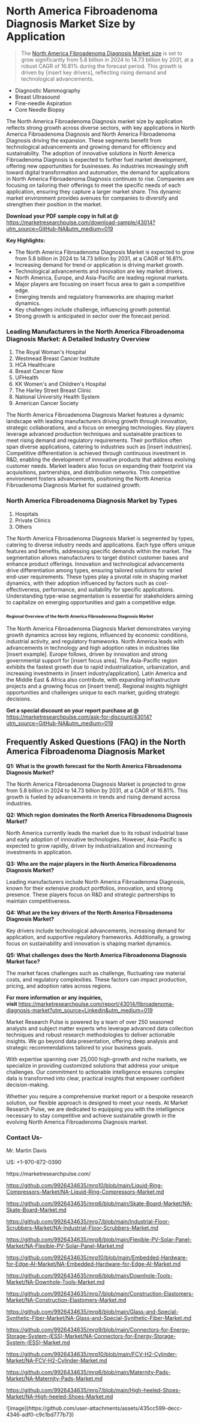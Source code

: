 <h1>North America Fibroadenoma Diagnosis Market&nbsp;Size by Application</h1><blockquote><p>The <a href="https://marketresearchpulse.com/download-sample/43014?utm_source=GitHub-NA&amp;utm_medium=019">North America Fibroadenoma Diagnosis Market size</a> is set to grow significantly from 5.8 billion in 2024 to 14.73 billion by 2031, at a robust CAGR of 16.81% during the forecast period. This growth is driven by [insert key drivers], reflecting rising demand and technological advancements.</p></blockquote><ul><li>Diagnostic Mammography<li> Breast Ultrasound<li> Fine-needle Aspiration<li> Core Needle Biopsy</li></ul><p>The North America Fibroadenoma Diagnosis market size by application reflects strong growth across diverse sectors, with key applications in North America Fibroadenoma Diagnosis and North America Fibroadenoma Diagnosis driving the expansion. These segments benefit from technological advancements and growing demand for efficiency and sustainability. The adoption of innovative solutions in North America Fibroadenoma Diagnosis is expected to further fuel market development, offering new opportunities for businesses. As industries increasingly shift toward digital transformation and automation, the demand for applications in North America Fibroadenoma Diagnosis continues to rise. Companies are focusing on tailoring their offerings to meet the specific needs of each application, ensuring they capture a larger market share. This dynamic market environment provides avenues for companies to diversify and strengthen their position in the market.</p><p><strong>Download your PDF sample copy in full at @ </strong><a href="https://marketresearchpulse.com/download-sample/43014?utm_source=GitHub-NA&amp;utm_medium=019">https://marketresearchpulse.com/download-sample/43014?utm_source=GitHub-NA&amp;utm_medium=019</a></p><p><strong>Key Highlights: </strong></p><ul><li>The North America Fibroadenoma Diagnosis Market is expected to grow from 5.8 billion in 2024 to 14.73 billion by 2031, at a CAGR of 16.81%.</li><li>Increasing demand for trend or application is driving market growth.</li><li>Technological advancements and innovation are key market drivers.</li><li>North America, Europe, and Asia-Pacific are leading regional markets.</li><li>Major players are focusing on insert focus area to gain a competitive edge.</li><li>Emerging trends and regulatory frameworks are shaping market dynamics.</li><li>Key challenges include challenge, influencing growth potential.</li><li>Strong growth is anticipated in sector over the forecast period.</li></ul><h3>Leading Manufacturers in the North America Fibroadenoma Diagnosis Market: A Detailed Industry Overview</h3><ol><li>The Royal Woman's Hospital</li><li>Westmead Breast Cancer Institute</li><li>HCA Healthcare</li><li>Breast Cancer Now</li><li>UFHealth</li><li>KK Women's and Children's Hospital</li><li>The Harley Street Breast Clinic</li><li>National University Health System</li><li>American Cancer Society</li></ol><div class="flex max-w-full flex-col flex-grow"><div class="min-h-8 text-message flex w-full flex-col items-end gap-2 whitespace-normal break-words [.text-message+&amp;]:mt-5" dir="auto" data-message-author-role="assistant" data-message-id="fd8432e4-4910-450d-b182-61b7bfb0a01f" data-message-model-slug="gpt-4o"><div class="flex w-full flex-col gap-1 empty:hidden first:pt-[3px]"><div class="markdown prose w-full break-words dark:prose-invert light"><p>The North America Fibroadenoma Diagnosis Market features a dynamic landscape with leading manufacturers driving growth through innovation, strategic collaborations, and a focus on emerging technologies. Key players leverage advanced production techniques and sustainable practices to meet rising demand and regulatory requirements. Their portfolios often span diverse applications, catering to industries such as [insert industries]. Competitive differentiation is achieved through continuous investment in R&amp;D, enabling the development of innovative products that address evolving customer needs. Market leaders also focus on expanding their footprint via acquisitions, partnerships, and distribution networks. This competitive environment fosters advancements, positioning the North America Fibroadenoma Diagnosis Market for sustained growth.</p></div></div></div></div><h3>North America Fibroadenoma Diagnosis Market by Types</h3><ol><li>Hospitals<li> Private Clinics<li> Others</li></ol><div class="flex max-w-full flex-col flex-grow"><div class="min-h-8 text-message flex w-full flex-col items-end gap-2 whitespace-normal break-words [.text-message+&amp;]:mt-5" dir="auto" data-message-author-role="assistant" data-message-id="084470be-0bb7-4664-bddf-5156b4f41249" data-message-model-slug="gpt-4o-mini"><div class="flex w-full flex-col gap-1 empty:hidden first:pt-[3px]"><div class="markdown prose w-full break-words dark:prose-invert light"><p>The North America Fibroadenoma Diagnosis Market is segmented by types, catering to diverse industry needs and applications. Each type offers unique features and benefits, addressing specific demands within the market. The segmentation allows manufacturers to target distinct customer bases and enhance product offerings. Innovation and technological advancements drive differentiation among types, ensuring tailored solutions for varied end-user requirements. These types play a pivotal role in shaping market dynamics, with their adoption influenced by factors such as cost-effectiveness, performance, and suitability for specific applications. Understanding type-wise segmentation is essential for stakeholders aiming to capitalize on emerging opportunities and gain a competitive edge.</p></div></div></div></div><h3><span style="font-size: 11px;">Regional Overview of the North America Fibroadenoma Diagnosis Market</span></h3><div class="flex max-w-full flex-col flex-grow"><div class="min-h-8 text-message flex w-full flex-col items-end gap-2 whitespace-normal break-words [.text-message+&amp;]:mt-5" dir="auto" data-message-author-role="assistant" data-message-id="e9038762-ce64-4e30-91c9-9bd413514231" data-message-model-slug="gpt-4o-mini"><div class="flex w-full flex-col gap-1 empty:hidden first:pt-[3px]"><div class="markdown prose w-full break-words dark:prose-invert light"><p>The North America Fibroadenoma Diagnosis Market demonstrates varying growth dynamics across key regions, influenced by economic conditions, industrial activity, and regulatory frameworks. North America leads with advancements in technology and high adoption rates in industries like [insert example]. Europe follows, driven by innovation and strong governmental support for [insert focus area]. The Asia-Pacific region exhibits the fastest growth due to rapid industrialization, urbanization, and increasing investments in [insert industry/application]. Latin America and the Middle East &amp; Africa also contribute, with expanding infrastructure projects and a growing focus on [insert trend]. Regional insights highlight opportunities and challenges unique to each market, guiding strategic decisions.</p></div></div></div></div><p><strong>Get a special discount on your report purchase at @ </strong><a href="https://marketresearchpulse.com/ask-for-discount/43014?utm_source=GitHub-NA&amp;utm_medium=019">https://marketresearchpulse.com/ask-for-discount/43014?utm_source=GitHub-NA&amp;utm_medium=019</a></p><h2>Frequently Asked Questions (FAQ) in the North America Fibroadenoma Diagnosis Market</h2><p><strong>Q1: What is the growth forecast for the North America Fibroadenoma Diagnosis Market?</strong></p><p>The North America Fibroadenoma Diagnosis Market is projected to grow from 5.8 billion in 2024 to 14.73 billion by 2031, at a CAGR of 16.81%. This growth is fueled by advancements in trends and rising demand across industries.</p><p><strong>Q2: Which region dominates the North America Fibroadenoma Diagnosis Market?</strong></p><p>North America currently leads the market due to its robust industrial base and early adoption of innovative technologies. However, Asia-Pacific is expected to grow rapidly, driven by industrialization and increasing investments in application.</p><p><strong>Q3: Who are the major players in the North America Fibroadenoma Diagnosis Market?</strong></p><p>Leading manufacturers include North America Fibroadenoma Diagnosis, known for their extensive product portfolios, innovation, and strong presence. These players focus on R&amp;D and strategic partnerships to maintain competitiveness.</p><p><strong>Q4: What are the key drivers of the North America Fibroadenoma Diagnosis Market?</strong></p><p>Key drivers include technological advancements, increasing demand for application, and supportive regulatory frameworks. Additionally, a growing focus on sustainability and innovation is shaping market dynamics.</p><p><strong>Q5: What challenges does the North America Fibroadenoma Diagnosis Market face?</strong></p><p>The market faces challenges such as challenge, fluctuating raw material costs, and regulatory complexities. These factors can impact production, pricing, and adoption rates across regions.</p><p><strong>For more information or any inquiries, visit&nbsp;</strong><a href="https://marketresearchpulse.com/report/43014/fibroadenoma-diagnosis-market?utm_source=Linkedin&utm_medium=019">https://marketresearchpulse.com/report/43014/fibroadenoma-diagnosis-market?utm_source=Linkedin&utm_medium=019</a></p><p>Market Research Pulse is powered by a team of over 250 seasoned analysts and subject matter experts who leverage advanced data collection techniques and robust research methodologies to deliver actionable insights. We go beyond data presentation, offering deep analysis and strategic recommendations tailored to your business goals.</p><p>With expertise spanning over 25,000 high-growth and niche markets, we specialize in providing customized solutions that address your unique challenges. Our commitment to actionable intelligence ensures complex data is transformed into clear, practical insights that empower confident decision-making.</p><p>Whether you require a comprehensive market report or a bespoke research solution, our flexible approach is designed to meet your needs. At Market Research Pulse, we are dedicated to equipping you with the intelligence necessary to stay competitive and achieve sustainable growth in the evolving North America Fibroadenoma Diagnosis market.</p><h3><strong>Contact Us-</strong></h3><p>Mr. Martin Davis</p><p>US: +1-970-672-0390</p><p>https://marketresearchpulse.com/</p><p><a href="https://github.com/9926434635/mrp10/blob/main/Liquid-Ring-Compressors-Market/NA-Liquid-Ring-Compressors-Market.md">https://github.com/9926434635/mrp10/blob/main/Liquid-Ring-Compressors-Market/NA-Liquid-Ring-Compressors-Market.md</a></p><p><a href="https://github.com/9926434635/mrp6/blob/main/Skate-Board-Market/NA-Skate-Board-Market.md">https://github.com/9926434635/mrp6/blob/main/Skate-Board-Market/NA-Skate-Board-Market.md</a></p><p><a href="https://github.com/9926434635/mrp7/blob/main/Industrial-Floor-Scrubbers-Market/NA-Industrial-Floor-Scrubbers-Market.md">https://github.com/9926434635/mrp7/blob/main/Industrial-Floor-Scrubbers-Market/NA-Industrial-Floor-Scrubbers-Market.md</a></p><p><a href="https://github.com/9926434635/mrp8/blob/main/Flexible-PV-Solar-Panel-Market/NA-Flexible-PV-Solar-Panel-Market.md">https://github.com/9926434635/mrp8/blob/main/Flexible-PV-Solar-Panel-Market/NA-Flexible-PV-Solar-Panel-Market.md</a></p><p><a href="https://github.com/9926434635/mrp10/blob/main/Embedded-Hardware-for-Edge-AI-Market/NA-Embedded-Hardware-for-Edge-AI-Market.md">https://github.com/9926434635/mrp10/blob/main/Embedded-Hardware-for-Edge-AI-Market/NA-Embedded-Hardware-for-Edge-AI-Market.md</a></p><p><a href="https://github.com/9926434635/mrp6/blob/main/Downhole-Tools-Market/NA-Downhole-Tools-Market.md">https://github.com/9926434635/mrp6/blob/main/Downhole-Tools-Market/NA-Downhole-Tools-Market.md</a></p><p><a href="https://github.com/9926434635/mrp7/blob/main/Construction-Elastomers-Market/NA-Construction-Elastomers-Market.md">https://github.com/9926434635/mrp7/blob/main/Construction-Elastomers-Market/NA-Construction-Elastomers-Market.md</a></p><p><a href="https://github.com/9926434635/mrp8/blob/main/Glass-and-Special-Synthetic-Fiber-Market/NA-Glass-and-Special-Synthetic-Fiber-Market.md">https://github.com/9926434635/mrp8/blob/main/Glass-and-Special-Synthetic-Fiber-Market/NA-Glass-and-Special-Synthetic-Fiber-Market.md</a></p><p><a href="https://github.com/9926434635/mrp9/blob/main/Connectors-for-Energy-Storage-System-(ESS)-Market/NA-Connectors-for-Energy-Storage-System-(ESS)-Market.md">https://github.com/9926434635/mrp9/blob/main/Connectors-for-Energy-Storage-System-(ESS)-Market/NA-Connectors-for-Energy-Storage-System-(ESS)-Market.md</a></p><p><a href="https://github.com/9926434635/mrp10/blob/main/FCV-H2-Cylinder-Market/NA-FCV-H2-Cylinder-Market.md">https://github.com/9926434635/mrp10/blob/main/FCV-H2-Cylinder-Market/NA-FCV-H2-Cylinder-Market.md</a></p><p><a href="https://github.com/9926434635/mrp6/blob/main/Maternity-Pads-Market/NA-Maternity-Pads-Market.md">https://github.com/9926434635/mrp6/blob/main/Maternity-Pads-Market/NA-Maternity-Pads-Market.md</a></p><p><a href="https://github.com/9926434635/mrp7/blob/main/High-heeled-Shoes-Market/NA-High-heeled-Shoes-Market.md">https://github.com/9926434635/mrp7/blob/main/High-heeled-Shoes-Market/NA-High-heeled-Shoes-Market.md</a></p>
![image](https://github.com/user-attachments/assets/435cc599-decc-4346-adf0-c9c1bd777b73)
